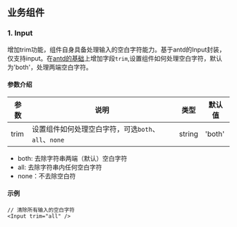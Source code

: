 ## 业务组件
### 1. Input
增加trim功能，组件自身具备处理输入的空白字符能力。基于antd的Input封装，仅支持input。在[antd的基础](https://ant-design.gitee.io/components/input-cn/#API)上增加字段`trim`,设置组件如何处理空白字符，默认为'both'，处理两端空白字符。
#### 参数介绍
参数 | 说明 | 类型 | 默认值
---|--- | ---| ---
trim | 设置组件如何处理空白字符，可选`both`、`all`、`none` | string | 'both'

 * both: 去除字符串两端（默认）空白字符
 * all: 去除字符串内任何空白字符
 * none：不去除空白符
 
 #### 示例

 ```
 // 清除所有输入的空白字符
 <Input trim="all" />
 ```